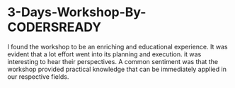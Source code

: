# 3-Days-Workshop-By-CODERSREADY
I found the workshop to be an enriching and educational experience. It was evident that a lot effort went into its planning and execution. it was interesting to hear their perspectives. A common sentiment was that the workshop provided practical knowledge that can be immediately applied in our respective fields. 
